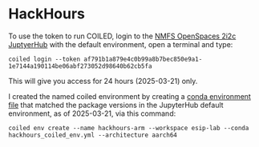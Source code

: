 # HackHours
To use the token to run COILED, login to the [NMFS OpenSpaces 2i2c JuptyerHub](https://nmfs-openscapes.2i2c.cloud/) with the default environment, open a terminal and type:
```
coiled login --token af791b1a879e4c0b99a8b7bec850e9a1-1e7144a190114be06abf273052d98640b62cb5fa
```
This will give you access for 24 hours (2025-03-21) only.

I created the named coiled environment by creating a [conda environment file](hackhours_coiled_env.yml) that matched the package versions in the JupyterHub default environment, as of 2025-03-21, via this command:

```
coiled env create --name hackhours-arm --workspace esip-lab --conda hackhours_coiled_env.yml --architecture aarch64
